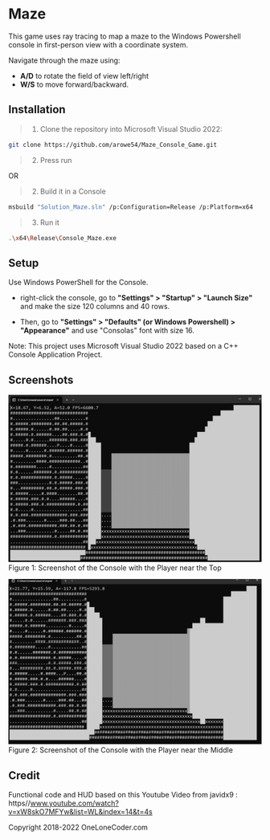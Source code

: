 # Maze
This game uses ray tracing to map a maze to the Windows Powershell console in first-person view with a coordinate system.


Navigate through the maze using: 
- **A/D** to rotate the field of view left/right 
- **W/S** to move forward/backward.


## Installation
> 1. Clone the repository into Microsoft Visual Studio 2022:
```bash 
git clone https://github.com/arowe54/Maze_Console_Game.git
```
> 2. Press run

OR

> 2. Build it in a Console
``` bash
msbuild "Solution_Maze.sln" /p:Configuration=Release /p:Platform=x64
```
> 3. Run it
```bash
.\x64\Release\Console_Maze.exe
```



## Setup
Use Windows PowerShell for the Console.

- right-click the console, go to __"Settings" > "Startup" > "Launch Size"__ and make the size 120 columns and 40 rows.

- Then, go to __"Settings" > "Defaults" (or Windows Powershell) > "Appearance"__ and use "Consolas" font with size 16.

Note: This project uses Microsoft Visual Studio 2022 based on a C++ Console Application Project.

## Screenshots
![Screenshot One](./assets/Screenshot_Console1.png)
Figure 1: Screenshot of the Console with the Player near the Top



![Screenshot_Two](./assets/Screenshot_Console2.png)
Figure 2: Screenshot of the Console with the Player near the Middle



## Credit
Functional code and HUD based on this Youtube Video from javidx9 : https//www.youtube.com/watch?v=xW8skO7MFYw&list=WL&index=14&t=4s 

Copyright 2018-2022 OneLoneCoder.com
